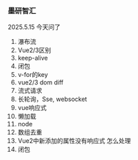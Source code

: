 ### 墨研智汇
2025.5.15
今天问了
1. 瀑布流
2. Vue2/3区别
3. keep-alive
4. 闭包
5. v-for的key
6. vue2/3 dom diff
7.  流式请求
8. 长轮询，Sse, websocket
9. vue响应式 
10. 懒加载
11. node
12. 数组去重
13. Vue2中新添加的属性没有响应式 怎么处理
14. 闭包